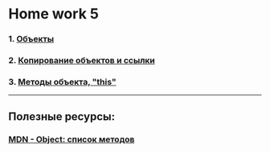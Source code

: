 # Home work 5

### 1. [Объекты](https://learn.javascript.ru/object)
### 2. [Копирование объектов и ссылки](https://learn.javascript.ru/object-copy)
### 3. [Методы объекта, "this"](https://learn.javascript.ru/object-methods)

***
## Полезные ресурсы:
### [MDN - Object: список методов](https://developer.mozilla.org/ru/docs/Web/JavaScript/Reference/Global_Objects/Object)
